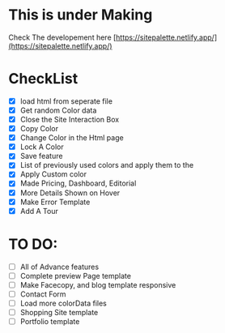 # This is under Making

Check The developement here [https://sitepalette.netlify.app/](https://sitepalette.netlify.app/)

# CheckList

- [x] load html from seperate file
- [x] Get random Color data
- [x] Close the Site Interaction Box
- [x] Copy Color
- [x] Change Color in the Html page
- [x] Lock A Color
- [x] Save feature
- [x] List of previously used colors and apply them to the
- [x] Apply Custom color
- [x] Made Pricing, Dashboard, Editorial
- [x] More Details Shown on Hover
- [x] Make Error Template
- [x] Add A Tour
# TO DO:

- [ ] All of Advance features
- [ ] Complete preview Page template
- [ ] Make Facecopy, and blog template responsive
- [ ] Contact Form
- [ ] Load more colorData files
- [ ] Shopping Site template
- [ ] Portfolio template 
